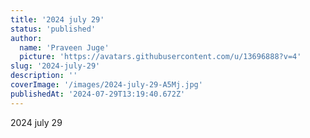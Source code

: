 ```yaml
---
title: '2024 july 29'
status: 'published'
author:
  name: 'Praveen Juge'
  picture: 'https://avatars.githubusercontent.com/u/13696888?v=4'
slug: '2024-july-29'
description: ''
coverImage: '/images/2024-july-29-A5Mj.jpg'
publishedAt: '2024-07-29T13:19:40.672Z'
---
```


2024 july 29